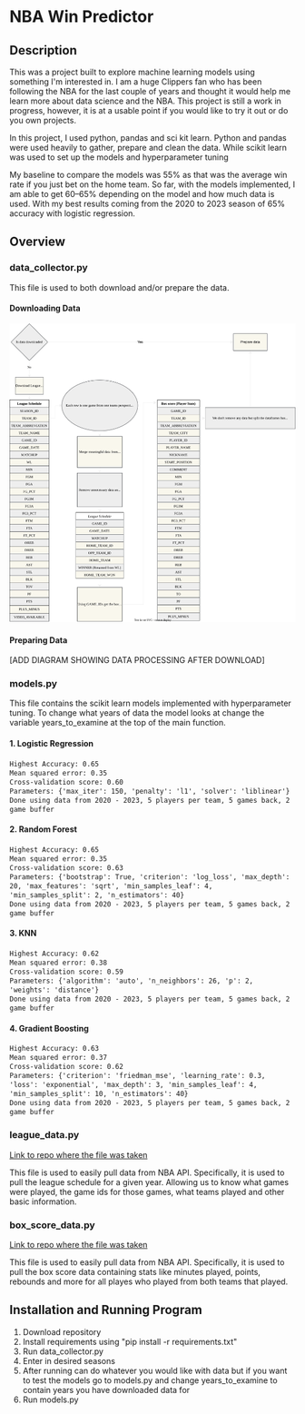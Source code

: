 # NBA Win Predictor

## __Description__ 
This was a project built to explore machine learning models using something I'm interested in. 
I am a huge Clippers fan who has been following the NBA for the last couple of years and thought it would help me
learn more about data science and the NBA. This project is still a work in progress, however, it is at a usable point if you
would like to try it out or do you own projects. 

In this project, I used python, pandas and sci kit learn. Python and pandas were used heavily to gather, prepare and 
clean the data. While scikit learn was used to set up the models and hyperparameter tuning

My baseline to compare the models was 55% as that was the average win rate if you just bet on the home team. 
So far, with the models implemented, I am able to get 60–65% depending on the model and how much data is used. 
With my best results coming from the 2020 to 2023 season of 65% accuracy with logistic regression. 


## Overview

### data_collector.py
This file is used to both download and/or prepare the data. 

#### Downloading Data
![Leauge Schedule Diagram.svg](README%20Diagrams%2FDownload%20Diagram.svg)

#### Preparing Data
[ADD DIAGRAM SHOWING DATA PROCESSING AFTER DOWNLOAD]


### models.py
This file contains the scikit learn models implemented with hyperparameter tuning. To change what years of data the 
model looks at change the variable years_to_examine at the top of the main function.
#### 1. Logistic Regression

```
Highest Accuracy: 0.65
Mean squared error: 0.35
Cross-validation score: 0.60
Parameters: {'max_iter': 150, 'penalty': 'l1', 'solver': 'liblinear'}
Done using data from 2020 - 2023, 5 players per team, 5 games back, 2 game buffer 
```

#### 2. Random Forest

```
Highest Accuracy: 0.65
Mean squared error: 0.35
Cross-validation score: 0.63
Parameters: {'bootstrap': True, 'criterion': 'log_loss', 'max_depth': 20, 'max_features': 'sqrt', 'min_samples_leaf': 4, 'min_samples_split': 2, 'n_estimators': 40}
Done using data from 2020 - 2023, 5 players per team, 5 games back, 2 game buffer 
```

#### 3. KNN

```
Highest Accuracy: 0.62
Mean squared error: 0.38
Cross-validation score: 0.59
Parameters: {'algorithm': 'auto', 'n_neighbors': 26, 'p': 2, 'weights': 'distance'}
Done using data from 2020 - 2023, 5 players per team, 5 games back, 2 game buffer 
```

#### 4. Gradient Boosting

```
Highest Accuracy: 0.63
Mean squared error: 0.37
Cross-validation score: 0.62
Parameters: {'criterion': 'friedman_mse', 'learning_rate': 0.3, 'loss': 'exponential', 'max_depth': 3, 'min_samples_leaf': 4, 'min_samples_split': 10, 'n_estimators': 40}
Done using data from 2020 - 2023, 5 players per team, 5 games back, 2 game buffer 
```


### league_data.py
[Link to repo where the file was taken](https://github.com/swar/nba_api/blob/master/docs/nba_api/stats/endpoints/leaguegamelog.md)

This file is used to easily pull data from NBA API. Specifically, it is used to pull the league schedule for a 
given year. Allowing us to know what games were played, the game ids for those games, what teams played and other basic information.


### box_score_data.py
[Link to repo where the file was taken](https://github.com/swar/nba_api/blob/master/docs/nba_api/stats/endpoints/boxscoretraditionalv2.md)

This file is used to easily pull data from NBA API. Specifically, it is used to pull the box score data containing
stats like minutes played, points, rebounds and more for all playes who played from both teams that played.


## Installation and Running Program
1. Download repository
2. Install requirements using "pip install -r requirements.txt" 
3. Run data_collector.py
4. Enter in desired seasons
5. After running can do whatever you would like with data but if you want to test the models go to models.py and change
   years_to_examine to contain years you have downloaded data for
6. Run models.py
